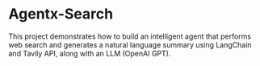 # Agentx-Search
This project demonstrates how to build an intelligent agent that performs web search and generates a natural language summary using LangChain and Tavily API, along with an LLM (OpenAI GPT). 
